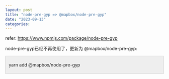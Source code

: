 ```yaml
---
layout: post
title: "node-pre-gyp => @mapbox/node-pre-gyp"
date: "2023-09-13"
categories: 
---
```

<p>refer: <a href="https://www.npmjs.com/package/node-pre-gyp">https://www.npmjs.com/package/node-pre-gyp</a></p>
<p>node-pre-gyp已经不再使用了，更新为 @mapbox/node-pre-gyp:</p>
<div style="background:#eeeeee; border:1px solid #cccccc; padding:5px 10px">
<p>yarn add @mapbox/node-pre-gyp</p>
</div>
